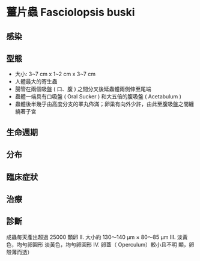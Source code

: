 # 薑片蟲 Fasciolopsis buski

## 感染

## 型態

- 大小: 3~7 cm x 1~2 cm x 3~7 cm
- 人體最大的寄生蟲
- 腸管在兩個吸盤 ( 口、腹 ) 之間分叉後延蟲體兩側伸至尾端
- 蟲體一端具有口吸盤 ( Oral Sucker ) 和大五倍的腹吸盤 ( Acetabulum ) 
- 蟲體後半幾乎由高度分支的睪丸佈滿；卵巢有向外少許，由此至腹吸盤之間纏繞著子宮

## 生命週期

## 分布

## 臨床症狀

## 治療

## 診斷
成蟲每天產出超過 25000 顆卵
II. 大小約 130～140 μm × 80～85 μm
III. 淡黃色，均勻卵圓形 淡黃色，均勻卵圓形
IV. 卵蓋（ Operculum）較小且不明 顯，卵殼薄而透）